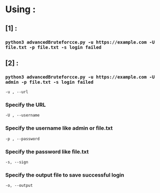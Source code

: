 # Using :
## [1] :

### ` python3 advancedBruteforcce.py -u https://example.com -U file.txt -p file.txt -s login failed `

## [2] :

### ` python3 advancedBruteforcce.py -u https://example.com -U admin -p file.txt -s login failed `

`-u , --url ` 
### Specify the URL
`-U , --username` 
### Specify the username like admin or file.txt
`-p , --password` 
### Specify the password like  file.txt 
`-s, --sign ` 

### Specify the output file to save successful login
`-o, --output ` 
